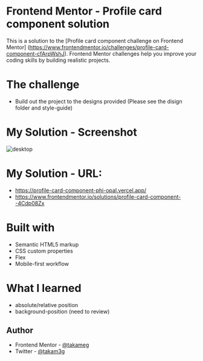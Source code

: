 # Frontend Mentor - Profile card component solution
This is a solution to the [Profile card component challenge on Frontend Mentor]
(https://www.frontendmentor.io/challenges/profile-card-component-cfArpWshJ). 
Frontend Mentor challenges help you improve your coding skills by building realistic projects. 

# The challenge
- Build out the project to the designs provided (Please see the disign folder and style-guide)

# My Solution - Screenshot
![desktop](https://user-images.githubusercontent.com/64088280/116288364-4b6e4800-a746-11eb-9866-e7815d08bb77.png)

# My Solution - URL: 
- https://profile-card-component-phi-opal.vercel.app/
- https://www.frontendmentor.io/solutions/profile-card-component--4Cdp08Zx

# Built with
- Semantic HTML5 markup
- CSS custom properties
- Flex
- Mobile-first workflow

# What I learned
- absolute/relative position
- background-position (need to review)

## Author
- Frontend Mentor - [@takameg](https://www.frontendmentor.io/profile/takameg)
- Twitter - [@takam3g](https://www.twitter.com/takam3g)